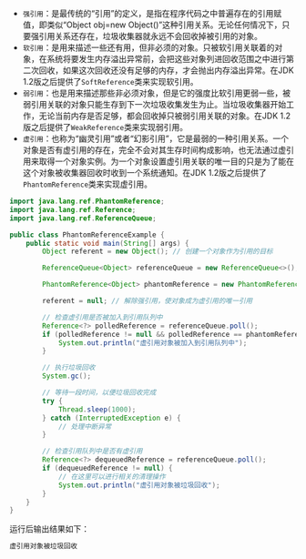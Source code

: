 - `强引用`：是最传统的“引用”的定义，是指在程序代码之中普遍存在的引用赋值，即类似“Object obj=new Object()”这种引用关系。无论任何情况下，只要强引用关系还存在，垃圾收集器就永远不会回收掉被引用的对象。
- `软引用`：是用来描述一些还有用，但非必须的对象。只被软引用关联着的对象，在系统将要发生内存溢出异常前，会把这些对象列进回收范围之中进行第二次回收，如果这次回收还没有足够的内存，才会抛出内存溢出异常。在JDK 1.2版之后提供了`SoftReference`类来实现软引用。
- `弱引用`：也是用来描述那些非必须对象，但是它的强度比软引用更弱一些，被弱引用关联的对象只能生存到下一次垃圾收集发生为止。当垃圾收集器开始工作，无论当前内存是否足够，都会回收掉只被弱引用关联的对象。在JDK 1.2版之后提供了`WeakReference`类来实现弱引用。
- `虚引用`：也称为“幽灵引用”或者“幻影引用”，它是最弱的一种引用关系。一个对象是否有虚引用的存在，完全不会对其生存时间构成影响，也无法通过虚引用来取得一个对象实例。为一个对象设置虚引用关联的唯一目的只是为了能在这个对象被收集器回收时收到一个系统通知。在JDK 1.2版之后提供了`PhantomReference`类来实现虚引用。


```java
import java.lang.ref.PhantomReference;
import java.lang.ref.Reference;
import java.lang.ref.ReferenceQueue;

public class PhantomReferenceExample {
    public static void main(String[] args) {
        Object referent = new Object(); // 创建一个对象作为引用的目标

        ReferenceQueue<Object> referenceQueue = new ReferenceQueue<>(); // 创建一个引用队列

        PhantomReference<Object> phantomReference = new PhantomReference<>(referent, referenceQueue); // 创建虚引用

        referent = null; // 解除强引用，使对象成为虚引用的唯一引用

        // 检查虚引用是否被加入到引用队列中
        Reference<?> polledReference = referenceQueue.poll();
        if (polledReference != null && polledReference == phantomReference) {
            System.out.println("虚引用对象被加入到引用队列中");
        }

        // 执行垃圾回收
        System.gc();

        // 等待一段时间，以便垃圾回收完成
        try {
            Thread.sleep(1000);
        } catch (InterruptedException e) {
            // 处理中断异常
        }

        // 检查引用队列中是否有虚引用
        Reference<?> dequeuedReference = referenceQueue.poll();
        if (dequeuedReference != null) {
            // 在这里可以进行相关的清理操作
            System.out.println("虚引用对象被垃圾回收");
        }
    }
}
```

运行后输出结果如下：

```markdown
虚引用对象被垃圾回收
```

